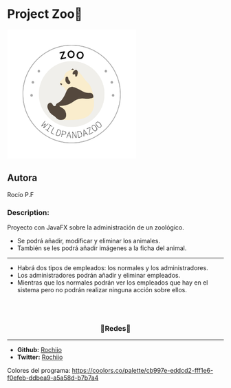 # Project Zoo🐼

<img src="./ZooJava/src/main/resources/com/example/zoojava/img/Zoo-logo.png" width="300" height="300">

## Autora
Rocío P.F


### Description:
Proyecto con JavaFX sobre la administración de un zoológico.
- Se podrá añadir, modificar y eliminar los animales.
- También se les podrá añadir imágenes a la ficha del animal.

----

- Habrá dos tipos de empleados: los normales y los administradores.
- Los administradores podrán añadir y eliminar empleados.
- Mientras que los normales podrán ver los empleados que hay en el sistema pero no podrán realizar ninguna acción sobre ellos.



<br><br>
<h3 align="center">🌸Redes🌸</h3>
<hr>

- **Github:** [Rochiio](https://github.com/Rochiio) 
- **Twitter:** [Rochiio](https://twitter.com/SrtaRocii_)



Colores del programa: https://coolors.co/palette/cb997e-eddcd2-fff1e6-f0efeb-ddbea9-a5a58d-b7b7a4

